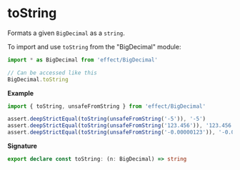 # toString

Formats a given `BigDecimal` as a `string`.

To import and use `toString` from the "BigDecimal" module:

```ts
import * as BigDecimal from 'effect/BigDecimal'

// Can be accessed like this
BigDecimal.toString
```

**Example**

```ts
import { toString, unsafeFromString } from 'effect/BigDecimal'

assert.deepStrictEqual(toString(unsafeFromString('-5')), '-5')
assert.deepStrictEqual(toString(unsafeFromString('123.456')), '123.456')
assert.deepStrictEqual(toString(unsafeFromString('-0.00000123')), '-0.00000123')
```

**Signature**

```ts
export declare const toString: (n: BigDecimal) => string
```
